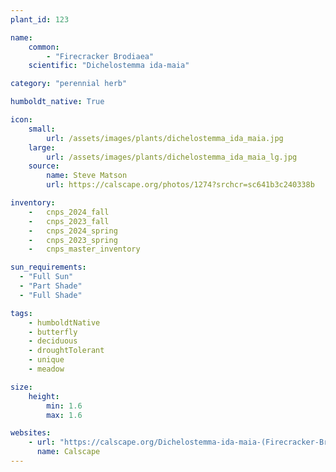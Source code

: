 ```yaml
---
plant_id: 123

name: 
    common: 
        - "Firecracker Brodiaea"    
    scientific: "Dichelostemma ida-maia" 

category: "perennial herb"

humboldt_native: True

icon: 
    small: 
        url: /assets/images/plants/dichelostemma_ida_maia.jpg 
    large: 
        url: /assets/images/plants/dichelostemma_ida_maia_lg.jpg 
    source: 
        name: Steve Matson 
        url: https://calscape.org/photos/1274?srchcr=sc641b3c240338b

inventory: 
    -   cnps_2024_fall
    -   cnps_2023_fall
    -   cnps_2024_spring
    -   cnps_2023_spring
    -   cnps_master_inventory

sun_requirements:
  - "Full Sun"
  - "Part Shade"
  - "Full Shade"

tags:
    - humboldtNative
    - butterfly
    - deciduous
    - droughtTolerant
    - unique
    - meadow

size:
    height: 
        min: 1.6
        max: 1.6

websites: 
    - url: "https://calscape.org/Dichelostemma-ida-maia-(Firecracker-Brodiaea)"
      name: Calscape
---
```


